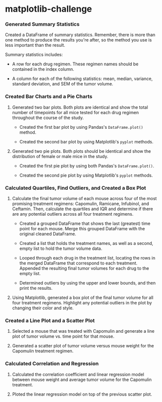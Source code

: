 # matplotlib-challenge

### Generated Summary Statistics

Created a DataFrame of summary statistics. Remember, there is more than one method to produce the results you're after, so the method you use is less important than the result.

Summary statistics includes:

* A row for each drug regimen. These regimen names should be contained in the index column.

* A column for each of the following statistics: mean, median, variance, standard deviation, and SEM of the tumor volume.

### Created Bar Charts and a Pie Charts

1. Generated two bar plots. Both plots are identical and show the total number of timepoints for all mice tested for each drug regimen throughout the course of the study.

    * Created the first bar plot by using Pandas's `DataFrame.plot()` method.

    * Created the second bar plot by using Matplotlib's `pyplot` methods.

2. Generated two pie plots. Both plots should be identical and show the distribution of female or male mice in the study.

    * Created the first pie plot by using both Pandas's `DataFrame.plot()`.

    * Created the second pie plot by using Matplotlib's `pyplot` methods.

### Calculated Quartiles, Find Outliers, and Created a Box Plot 

1. Calculate the final tumor volume of each mouse across four of the most promising treatment regimens: Capomulin, Ramicane, Infubinol, and Ceftamin. Then, calculate the quartiles and IQR and determine if there are any potential outliers across all four treatment regimens.

    * Created a grouped DataFrame that shows the last (greatest) time point for each mouse. Merge this grouped DataFrame with the original cleaned DataFrame.

    * Created a list that holds the treatment names, as well as a second, empty list to hold the tumor volume data.

    * Looped through each drug in the treatment list, locating the rows in the merged DataFrame that correspond to each treatment. Appended the resulting final tumor volumes for each drug to the empty list. 

    * Determined outliers by using the upper and lower bounds, and then print the results.
    
2. Using Matplotlib, generated a box plot of the final tumor volume for all four treatment regimens. Highlight any potential outliers in the plot by changing their color and style.

### Created a Line Plot and a Scatter Plot

1. Selected a mouse that was treated with Capomulin and generate a line plot of tumor volume vs. time point for that mouse.

2. Generated a scatter plot of tumor volume versus mouse weight for the Capomulin treatment regimen.

### Calculated Correlation and Regression

1. Calculated the correlation coefficient and linear regression model between mouse weight and average tumor volume for the Capomulin treatment. 

2. Ploted the linear regression model on top of the previous scatter plot.

